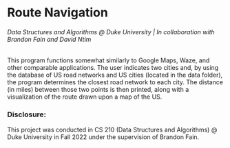 # Route Navigation
###### Data Structures and Algorithms @ Duke University | In collaboration with Brandon Fain and David Ntim

This program functions somewhat similarly to Google Maps, Waze, and other comparable applications. The user indicates two cities and, by using the database of US road networks and US cities (located in the data folder), the program determines the closest road network to each city. The distance (in miles) between those two points is then printed, along with a visualization of the route drawn upon a map of the US.

### Disclosure: 
This project was conducted in CS 210 (Data Structures and Algorithms) @ Duke University in Fall 2022 under the supervision of Brandon Fain.
